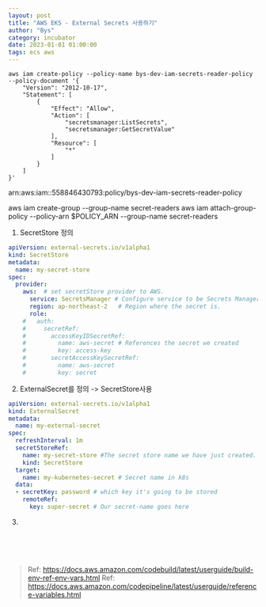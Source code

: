 ```yaml
---
layout: post
title: "AWS EKS - External Secrets 사용하기"
author: "Bys"
category: incubator
date: 2023-01-01 01:00:00
tags: ecs aws
---
```



```
aws iam create-policy --policy-name bys-dev-iam-secrets-reader-policy --policy-document '{
    "Version": "2012-10-17",
    "Statement": [
        {
            "Effect": "Allow",
            "Action": [
                "secretsmanager:ListSecrets",
                "secretsmanager:GetSecretValue"
            ],
            "Resource": [
                "*"
            ]
        }
    ]
}'
```
arn:aws:iam::558846430793:policy/bys-dev-iam-secrets-reader-policy


aws iam create-group --group-name secret-readers
aws iam attach-group-policy --policy-arn $POLICY_ARN --group-name secret-readers




1. SecretStore 정의
```yaml
apiVersion: external-secrets.io/v1alpha1
kind: SecretStore
metadata:
  name: my-secret-store
spec:
  provider:
    aws:  # set secretStore provider to AWS.
      service: SecretsManager # Configure service to be Secrets Manager
      region: ap-northeast-2   # Region where the secret is.
      role:  
    #   auth:
    #     secretRef:
    #       accessKeyIDSecretRef: 
    #         name: aws-secret # References the secret we created
    #         key: access-key  
    #       secretAccessKeySecretRef:
    #         name: aws-secret
    #         key: secret
```

2. ExternalSecret를 정의 -> SecretStore사용
```yaml
apiVersion: external-secrets.io/v1alpha1
kind: ExternalSecret
metadata:
  name: my-external-secret
spec:
  refreshInterval: 1m
  secretStoreRef:
    name: my-secret-store #The secret store name we have just created.
    kind: SecretStore
  target:
    name: my-kubernetes-secret # Secret name in k8s
  data:
  - secretKey: password # which key it's going to be stored
    remoteRef:
      key: super-secret # Our secret-name goes here

```


3. 






<br><br><br>

> Ref: https://docs.aws.amazon.com/codebuild/latest/userguide/build-env-ref-env-vars.html
> Ref: https://docs.aws.amazon.com/codepipeline/latest/userguide/reference-variables.html